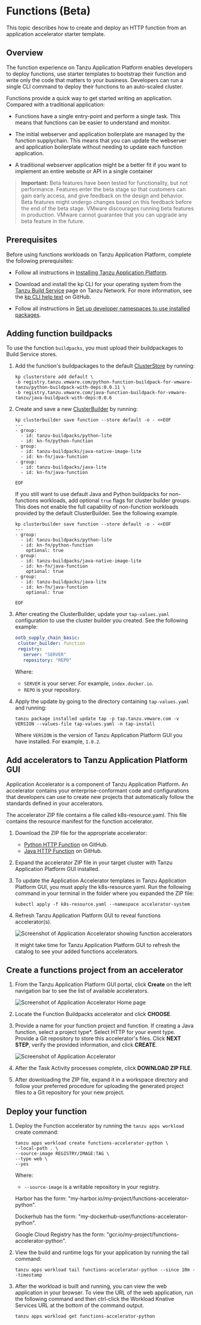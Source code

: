 # Functions (Beta)

This topic describes how to create and deploy an HTTP function from an application accelerator starter template.

## <a id="overview"></a>Overview

The function experience on Tanzu Application Platform enables developers to deploy functions, use starter templates to bootstrap their function and write only the code that matters to your business. Developers can run a single CLI command to deploy their functions to an auto-scaled cluster.

Functions provide a quick way to get started writing an application. Compared with a traditional application:

* Functions have a single entry-point and perform a single task. This means that functions can be easier to understand and monitor.

* The initial webserver and application boilerplate are managed by the function supplychain.
This means that you can update the webserver and application boilerplate without needing to update each function application.

* A traditional webserver application might be a better fit if you want to implement an entire website or API in a single container

> **Important:** Beta features have been tested for functionality, but not performance.
> Features enter the beta stage so that customers can gain early access, and give
> feedback on the design and behavior.
> Beta features might undergo changes based on this feedback before the end of the beta stage.
> VMware discourages running beta features in production.
> VMware cannot guarantee that you can upgrade any beta feature in the future.

## <a id="prereqs"></a> Prerequisites

Before using functions workloads on Tanzu Application Platform, complete the following prerequisites:

* Follow all instructions in [Installing Tanzu Application Platform](../install-intro.md).

* Download and install the kp CLI for your operating system from the
[Tanzu Build Service](https://network.tanzu.vmware.com/products/build-service/) page on Tanzu Network.
For more information, see the [kp CLI help text](https://github.com/vmware-tanzu/kpack-cli/blob/v0.4.0/docs/kp.md) on GitHub.

* Follow all instructions in [Set up developer namespaces to use installed packages](../install-components.html#setup).

## <a id="add-buildpacks"></a>Adding function buildpacks

To use the function `buildpacks`, you must upload their buildpackages to Build Service stores.

1. Add the function's buildpackages to the default [ClusterStore](https://docs.vmware.com/en/Tanzu-Build-Service/1.6/vmware-tanzu-build-service/GUID-managing-stores.html) by running:

    ```console
    kp clusterstore add default \
    -b registry.tanzu.vmware.com/python-function-buildpack-for-vmware-tanzu/python-buildpack-with-deps:0.0.11 \
    -b registry.tanzu.vmware.com/java-function-buildpack-for-vmware-tanzu/java-buildpack-with-deps:0.0.6
    ```

1. Create and save a new [ClusterBuilder](https://docs.vmware.com/en/Tanzu-Build-Service/1.6/vmware-tanzu-build-service/GUID-managing-builders.html) by running:

    ```console
    kp clusterbuilder save function --store default -o - <<EOF
    ---
    - group:
      - id: tanzu-buildpacks/python-lite
      - id: kn-fn/python-function
    - group:
      - id: tanzu-buildpacks/java-native-image-lite
      - id: kn-fn/java-function
    - group:
      - id: tanzu-buildpacks/java-lite
      - id: kn-fn/java-function

    EOF
    ```

    If you still want to use default Java and Python buildpacks for non-functions workloads,
    add optional `true` flags for cluster builder groups.
    This does not enable the full capability of non-function workloads provided by the default
    ClusterBuilder. See the following example.

    ```console
    kp clusterbuilder save function --store default -o - <<EOF
    ---
    - group:
      - id: tanzu-buildpacks/python-lite
      - id: kn-fn/python-function
        optional: true
    - group:
      - id: tanzu-buildpacks/java-native-image-lite
      - id: kn-fn/java-function
        optional: true
    - group:
      - id: tanzu-buildpacks/java-lite
      - id: kn-fn/java-function
        optional: true

    EOF
    ```

1. After creating the ClusterBuilder, update your `tap-values.yaml` configuration to use the cluster builder you created. See the following example:

    ```yaml
    ootb_supply_chain_basic:
     cluster_builder: function
     registry:
       server: "SERVER"
       repository: "REPO"
    ```

    Where:

    * `SERVER` is your server. For example, `index.docker.io`.
    * `REPO` is your repository.

1. Apply the update by going to the directory containing `tap-values.yaml` and running:

    ```console
    tanzu package installed update tap -p tap.tanzu.vmware.com -v VERSION --values-file tap-values.yaml -n tap-install
    ```

    Where `VERSION` is the version of Tanzu Application Platform GUI you have installed. For example, `1.0.2`.

## <a id="add-accelerators"></a>Add accelerators to Tanzu Application Platform GUI

Application Accelerator is a component of Tanzu Application Platform. An accelerator contains your enterprise-conformant code and configurations that developers can use to create new projects that automatically follow the standards defined in your accelerators.

The accelerator ZIP file contains a file called k8s-resource.yaml. This file contains the resource manifest for the function accelerator.

1. Download the ZIP file for the appropriate accelerator:

    - [Python HTTP Function](https://github.com/sample-accelerators/python-functions-accelerator) on GitHub.
    - [Java HTTP Function](https://github.com/sample-accelerators/java-functions-accelerator) on GitHub.

1. Expand the accelerator ZIP file in your target cluster with Tanzu Application Platform GUI installed.
1. To update the Application Accelerator templates in Tanzu Application Platform GUI, you must apply the k8s-resource.yaml. Run the following command in your terminal in the folder where you expanded the ZIP file:

    ```console
    kubectl apply -f k8s-resource.yaml --namespace accelerator-system
    ```

1. Refresh Tanzu Application Platform GUI to reveal functions accelerator(s).

    ![Screenshot of Application Accelerator showing function accelerators](images/function-accelerators.png)

    It might take time for Tanzu Application Platform GUI to refresh the catalog to see your added functions accelerators.

## <a id="create-functions-proj"></a>Create a functions project from an accelerator

1. From the Tanzu Application Platform GUI portal, click **Create** on the left navigation bar to see the list of available accelerators.

    ![Screenshot of Application Accelerator Home page](images/create-accelerator.png)

1. Locate the Function Buildpacks accelerator and click **CHOOSE**.
1. Provide a name for your function project and function. If creating a Java function, select a project type\*. Select HTTP for your event type. Provide a Git repository to store this accelerator's files. Click **NEXT STEP**, verify the provided information, and click **CREATE**.

    ![Screenshot of Application Accelerator](images/generate-accelerators.png)

1. After the Task Activity processes complete, click **DOWNLOAD ZIP FILE**.

1. After downloading the ZIP file, expand it in a workspace directory and follow your preferred procedure for uploading the generated project files to a Git repository for your new project.

## <a id="deploy-function"></a>Deploy your function

1. Deploy the Function accelerator by running the `tanzu apps workload` create command:

    ```console
    tanzu apps workload create functions-accelerator-python \
    --local-path . \
    --source-image REGISTRY/IMAGE:TAG \
    --type web \
    --yes
    ```

    Where:

    - `--source-image` is a writable repository in your registry.

    Harbor has the form: "my-harbor.io/my-project/functions-accelerator-python".

    Dockerhub has the form: "my-dockerhub-user/functions-accelerator-python".

    Google Cloud Registry has the form: "gcr.io/my-project/functions-accelerator-python".

1. View the build and runtime logs for your application by running the tail command:

    ```console
    tanzu apps workload tail functions-accelerator-python --since 10m --timestamp
    ```

1. After the workload is built and running, you can view the web application in your browser. To view the URL of the web application, run the following command and then ctrl-click the Workload Knative Services URL at the bottom of the command output.

    ```console
    tanzu apps workload get functions-accelerator-python
    ```
